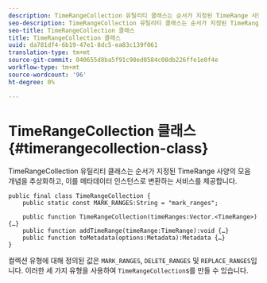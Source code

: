 ```yaml
---
description: TimeRangeCollection 유틸리티 클래스는 순서가 지정된 TimeRange 사양의 모음 개념을 추상화하고, 이를 메타데이터 인스턴스로 변환하는 서비스를 제공합니다.
seo-description: TimeRangeCollection 유틸리티 클래스는 순서가 지정된 TimeRange 사양의 모음 개념을 추상화하고, 이를 메타데이터 인스턴스로 변환하는 서비스를 제공합니다.
seo-title: TimeRangeCollection 클래스
title: TimeRangeCollection 클래스
uuid: da781df4-6b19-47e1-8dc5-ea83c139f061
translation-type: tm+mt
source-git-commit: 040655d8ba5f91c98ed0584c08db226ffe1e0f4e
workflow-type: tm+mt
source-wordcount: '96'
ht-degree: 0%

---
```



# TimeRangeCollection 클래스{#timerangecollection-class}

TimeRangeCollection 유틸리티 클래스는 순서가 지정된 TimeRange 사양의 모음 개념을 추상화하고, 이를 메타데이터 인스턴스로 변환하는 서비스를 제공합니다.

<!--<a id="section_D87AA7BC628D458DAB12D5247AD34B41"></a>-->

```
public final class TimeRangeCollection { 
    public static const MARK_RANGES:String = "mark_ranges"; 
  
    public function TimeRangeCollection(timeRanges:Vector.<TimeRange>) {…} 
    public function addTimeRange(timeRange:TimeRange):void {…} 
    public function toMetadata(options:Metadata):Metadata {…} 
}
```

컬렉션 유형에 대해 정의된 값은 `MARK_RANGES`, `DELETE_RANGES` 및 `REPLACE_RANGES`입니다. 이러한 세 가지 유형을 사용하여 `TimeRangeCollection`s를 만들 수 있습니다.
